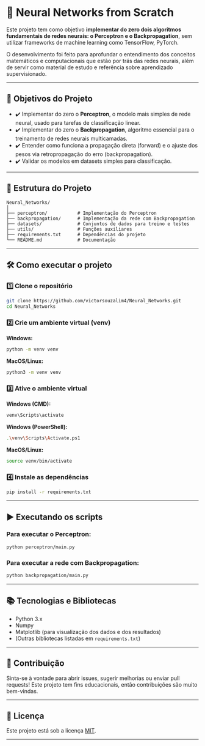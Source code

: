
# 🧠 Neural Networks from Scratch

Este projeto tem como objetivo **implementar do zero dois algoritmos fundamentais de redes neurais: o Perceptron e o Backpropagation**, sem utilizar frameworks de machine learning como TensorFlow, PyTorch.

O desenvolvimento foi feito para aprofundar o entendimento dos conceitos matemáticos e computacionais que estão por trás das redes neurais, além de servir como material de estudo e referência sobre aprendizado supervisionado.

---

## 🚀 Objetivos do Projeto

- ✔️ Implementar do zero o **Perceptron**, o modelo mais simples de rede neural, usado para tarefas de classificação linear.
- ✔️ Implementar do zero o **Backpropagation**, algoritmo essencial para o treinamento de redes neurais multicamadas.
- ✔️ Entender como funciona a propagação direta (forward) e o ajuste dos pesos via retropropagação do erro (backpropagation).
- ✔️ Validar os modelos em datasets simples para classificação.

---

## 📂 Estrutura do Projeto

```
Neural_Networks/
│
├── perceptron/           # Implementação do Perceptron
├── backpropagation/      # Implementação da rede com Backpropagation
├── datasets/             # Conjuntos de dados para treino e testes
├── utils/                # Funções auxiliares
├── requirements.txt      # Dependências do projeto
└── README.md             # Documentação
```

---

## 🛠️ Como executar o projeto

### 1️⃣ Clone o repositório

```bash
git clone https://github.com/victorsouzalim4/Neural_Networks.git
cd Neural_Networks
```

### 2️⃣ Crie um ambiente virtual (venv)

**Windows:**

```bash
python -m venv venv
```

**MacOS/Linux:**

```bash
python3 -m venv venv
```

### 3️⃣ Ative o ambiente virtual

**Windows (CMD):**

```bash
venv\Scripts\activate
```

**Windows (PowerShell):**

```bash
.\venv\Scripts\Activate.ps1
```

**MacOS/Linux:**

```bash
source venv/bin/activate
```

### 4️⃣ Instale as dependências

```bash
pip install -r requirements.txt
```

---

## ▶️ Executando os scripts

### Para executar o Perceptron:

```bash
python perceptron/main.py
```

### Para executar a rede com Backpropagation:

```bash
python backpropagation/main.py
```

---

## 📚 Tecnologias e Bibliotecas

- Python 3.x
- Numpy
- Matplotlib (para visualização dos dados e dos resultados)
- (Outras bibliotecas listadas em `requirements.txt`)

---

## 🤝 Contribuição

Sinta-se à vontade para abrir issues, sugerir melhorias ou enviar pull requests! Este projeto tem fins educacionais, então contribuições são muito bem-vindas.

---

## 📜 Licença

Este projeto está sob a licença [MIT](LICENSE).

---
